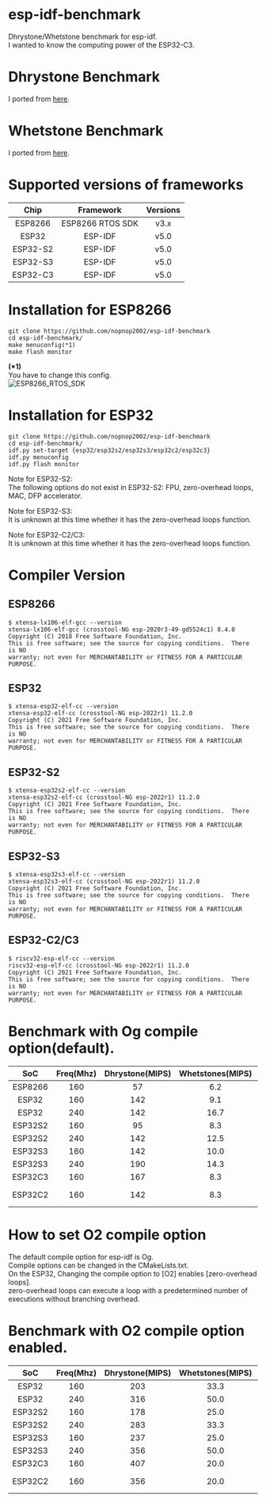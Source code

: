 # esp-idf-benchmark
Dhrystone/Whetstone benchmark for esp-idf.   
I wanted to know the computing power of the ESP32-C3.   

# Dhrystone Benchmark
I ported from [here](https://github.com/Keith-S-Thompson/dhrystone/tree/master/v2.2).   

# Whetstone Benchmark 
I ported from [here](https://github.com/fm4dd/sbc-benchmarks/tree/master/sbc-bench/src/whetstone).

# Supported versions of frameworks

|Chip|Framework|Versions|
|:-:|:-:|:-:|
|ESP8266|ESP8266 RTOS SDK|v3.x|
|ESP32|ESP-IDF|v5.0|
|ESP32-S2|ESP-IDF|v5.0|
|ESP32-S3|ESP-IDF|v5.0|
|ESP32-C3|ESP-IDF|v5.0|

# Installation for ESP8266
```
git clone https://github.com/nopnop2002/esp-idf-benchmark
cd esp-idf-benchmark/
make menuconfig(*1)
make flash monitor
```

__(*1)__   
You have to change this config.   
![ESP8266_RTOS_SDK ](https://user-images.githubusercontent.com/6020549/129280851-0a7e375d-ae32-40d6-b439-34c0ab54eb98.jpg)


# Installation for ESP32
```
git clone https://github.com/nopnop2002/esp-idf-benchmark
cd esp-idf-benchmark/
idf.py set-target {esp32/esp32s2/esp32s3/esp32c2/esp32c3}
idf.py menuconfig
idf.py flash monitor
```

Note for ESP32-S2:   
The following options do not exist in ESP32-S2: FPU, zero-overhead loops, MAC, DFP accelerator.   

Note for ESP32-S3:   
It is unknown at this time whether it has the zero-overhead loops function.  

Note for ESP32-C2/C3:   
It is unknown at this time whether it has the zero-overhead loops function.   


# Compiler Version   

## ESP8266
```
$ xtensa-lx106-elf-gcc --version
xtensa-lx106-elf-gcc (crosstool-NG esp-2020r3-49-gd5524c1) 8.4.0
Copyright (C) 2018 Free Software Foundation, Inc.
This is free software; see the source for copying conditions.  There is NO
warranty; not even for MERCHANTABILITY or FITNESS FOR A PARTICULAR PURPOSE.
```

## ESP32
```
$ xtensa-esp32-elf-cc --version
xtensa-esp32-elf-cc (crosstool-NG esp-2022r1) 11.2.0
Copyright (C) 2021 Free Software Foundation, Inc.
This is free software; see the source for copying conditions.  There is NO
warranty; not even for MERCHANTABILITY or FITNESS FOR A PARTICULAR PURPOSE.
```

## ESP32-S2
```
$ xtensa-esp32s2-elf-cc --version
xtensa-esp32s2-elf-cc (crosstool-NG esp-2022r1) 11.2.0
Copyright (C) 2021 Free Software Foundation, Inc.
This is free software; see the source for copying conditions.  There is NO
warranty; not even for MERCHANTABILITY or FITNESS FOR A PARTICULAR PURPOSE.
```

## ESP32-S3
```
$ xtensa-esp32s3-elf-cc --version
xtensa-esp32s3-elf-cc (crosstool-NG esp-2022r1) 11.2.0
Copyright (C) 2021 Free Software Foundation, Inc.
This is free software; see the source for copying conditions.  There is NO
warranty; not even for MERCHANTABILITY or FITNESS FOR A PARTICULAR PURPOSE.
```


## ESP32-C2/C3
```
$ riscv32-esp-elf-cc --version
riscv32-esp-elf-cc (crosstool-NG esp-2022r1) 11.2.0
Copyright (C) 2021 Free Software Foundation, Inc.
This is free software; see the source for copying conditions.  There is NO
warranty; not even for MERCHANTABILITY or FITNESS FOR A PARTICULAR PURPOSE.
```


# Benchmark with Og compile option(default).   

|SoC|Freq(Mhz)|Dhrystone(MIPS)|Whetstones(MIPS)||
|:-:|:-:|:-:|:-:|:-:|
|ESP8266|160|57|6.2||
|ESP32|160|142|9.1||
|ESP32|240|142|16.7||
|ESP32S2|160|95|8.3||
|ESP32S2|240|142|12.5||
|ESP32S3|160|142|10.0||
|ESP32S3|240|190|14.3||
|ESP32C3|160|167|8.3||
|ESP32C2|160|142|8.3|26MHz XTAL|

# How to set O2 compile option   
The default compile option for esp-idf is Og.   
Compile options can be changed in the CMakeLists.txt.   
On the ESP32, Changing the compile option to [O2] enables [zero-overhead loops].   
zero-overhead loops can execute a loop with a predetermined number of executions without branching overhead.   


# Benchmark with O2 compile option enabled.   

|SoC|Freq(Mhz)|Dhrystone(MIPS)|Whetstones(MIPS)||
|:-:|:-:|:-:|:-:|:-:|
|ESP32|160|203|33.3||
|ESP32|240|316|50.0||
|ESP32S2|160|178|25.0||
|ESP32S2|240|283|33.3||
|ESP32S3|160|237|25.0||
|ESP32S3|240|356|50.0||
|ESP32C3|160|407|20.0||
|ESP32C2|160|356|20.0|26MHz XTAL|

